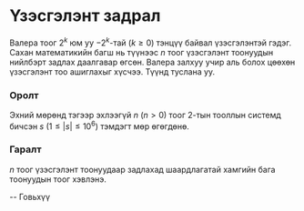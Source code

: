 Үзэсгэлэнт задрал
=================
Валера тоог $2^k$ юм уу $-2^k$-тай $(k≥0)$ тэнцүү байвал
үзэсгэлэнтэй гэдэг. Сахан математикийн багш нь түүнээс $n$ тоог үзэсгэлэнт
тоонуудын нийлбэрт задлах даалгавар өгсөн. Валера залхуу учир аль болох цөөхөн
үзэсгэлэнт тоо ашиглахыг хүсчээ. Түүнд туслана уу.


### Оролт
Эхний мөрөнд тэгээр эхлээгүй $n$ $(n>0)$ тоог 2-тын тооллын системд бичсэн $s$
$(1≤|s|≤10^6)$ тэмдэгт мөр өгөгдөнө.


### Гаралт
$n$ тоог үзэсгэлэнт тоонуудаар задлахад шаардлагатай хамгийн бага тоонуудын тоог
хэвлэнэ.

-- Говьхүү

